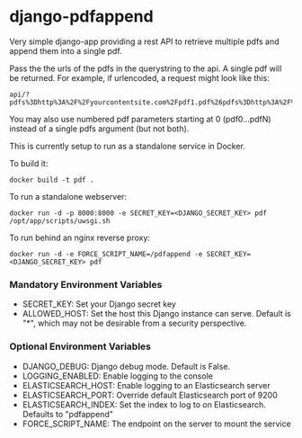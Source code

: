 # django-pdfappend
Very simple django-app providing a rest API to retrieve multiple pdfs and
append them into a single pdf.

Pass the the urls of the pdfs in the querystring to the api. A single pdf will be returned.
For example, if urlencoded, a request might look like this:

```
api/?pdfs%3Dhttp%3A%2F%2Fyourcontentsite.com%2Fpdf1.pdf%26pdfs%3Dhttp%3A%2F%2Fyourcontentsite%2Fpdf2.pdf
```
You may also use numbered pdf parameters starting at 0 (pdf0...pdfN) instead of a single pdfs argument (but not both).


This is currently setup to run as a standalone service in Docker.

To build it:

    docker build -t pdf .

To run a standalone webserver:

    docker run -d -p 8000:8000 -e SECRET_KEY=<DJANGO_SECRET_KEY> pdf /opt/app/scripts/uwsgi.sh
    
To run behind an nginx reverse proxy:

    docker run -d -e FORCE_SCRIPT_NAME=/pdfappend -e SECRET_KEY=<DJANGO_SECRET_KEY> pdf

### Mandatory Environment Variables

* SECRET_KEY: Set your Django secret key
* ALLOWED_HOST: Set the host this Django instance can serve. Default is "*", which may not be desirable from a security perspective.

### Optional Environment Variables
* DJANGO_DEBUG: Django debug mode. Default is False.
* LOGGING_ENABLED: Enable logging to the console
* ELASTICSEARCH_HOST: Enable logging to an Elasticsearch server
* ELASTICSEARCH_PORT: Override default Elasticsearch port of 9200
* ELASTICSEARCH_INDEX: Set the index to log to on Elasticsearch. Defaults to "pdfappend"
* FORCE_SCRIPT_NAME: The endpoint on the server to mount the service
